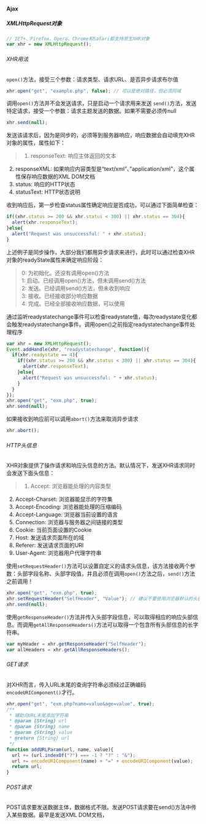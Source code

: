 #### Ajax
##### XMLHttpRequest对象
```javascript
// IE7+、Firefox、Opera、Chrome和Safari都支持原生XHR对象
var xhr = new XMLHttpRequest();
```
###### XHR用法
`open()`方法，接受三个参数：请求类型、请求URL、是否异步请求布尔值
```javascript
xhr.open("get", "example.php", false); // 可以是绝对路径，但必须同域
```
调用`open()`方法并不会发送请求，只是启动一个请求用来发送
`send()`方法，发送特定请求，接受一个参数：请求主题发送的数据。如果不需要必须传null
```javascript
xhr.send(null);
```
发送该请求后，因为是同步的，必须等到服务器响应，响应数据会自动填充XHR对象的属性，属性如下：
> 1. responseText: 响应主体返回的文本
2. responseXML: 如果响应内容类型是“text/xml”、”application/xml”，这个属性保存响应数据的XML DOM文档
3. status: 响应的HTTP状态
4. statusText: HTTP状态说明

收到响应后，第一步检查status属性确定响应是否成功，可以通过下面简单检查：
```javascript
if((xhr.status >= 200 && xhr.status < 300) || xhr.status == 304){
  alert(xhr.responseText);
}else{
  alert("Request was unsuccessful: " + xhr.status);
}
```
上述例子是同步操作，大部分我们都用异步请求来进行，此时可以通过检查XHR对象的readyState属性来确定响应阶段：
>0: 为初始化。还没有调用open()方法  
1: 启动。已经调用open()方法，但未调用send()方法  
2: 发送。已经调用send()方法，但未收到响应  
3: 接收。已经接收部分响应数据  
4: 完成。已经全部接收响应数据，可以使用  

通过监听readystatechange事件可以检查readystate值，每次readystate变化都会触发readystatechange事件。调用open()之前指定readystatechange事件处理程序
```javascript
var xhr = new XMLHttpRequest();
Event.addHandle(xhr, "readystatechange", function(){
  if(xhr.readystate == 4){
    if((xhr.status >= 200 && xhr.status < 300) || xhr.status == 304){
      alert(xhr.responseText);
    }else{
      alert("Request was unsuccessful: " + xhr.status);
    }
  }
});
xhr.open("get", "exm.php", true);
xhr.send(null);
```
如果接收到响应前可以调用`abort()`方法来取消异步请求
```javascript
xhr.abort();
```
###### HTTP头信息
XHR对象提供了操作请求和响应头信息的方法。默认情况下，发送XHR请求同时会发送下面头信息：
> 1. Accept: 浏览器能处理的内容类型
2. Accept-Charset: 浏览器能显示的字符集
3. Accept-Encoding: 浏览器能处理的压缩编码
4. Accept-Language: 浏览器当前设置的语言
5. Connection: 浏览器与服务器之间链接的类型
6. Cookie: 当前页面设置的Cookie
7. Host: 发送请求页面所在的域
8. Referer: 发送请求页面的URI
9. User-Agent: 浏览器用户代理字符串

使用`setRequestHeader()`方法可以设置自定义的请求头信息，该方法接收两个参数：头部字段名称、头部字段值，并且必须在调用`open()`方法之后，`send()`方法之前调用！
```javascript
xhr.open("get", "exm.php", true);
xhr.setRequestHeader("SelfHeader", "Value"); // 建议不要使用浏览器默认的头部信息
xhr.send(null);
```
使用`getResponseHeader()`方法并传入头部字段信息，可以取得相应的响应头部信息。而调用`getAllResponseHeaders()`方法可以取得一个包含所有头部信息的长字符串。
```javascript
var myHeader = xhr.getResponseHeader("SelfHeader");
var allHeaders = xhr.getAllResponseHeaders();
```
###### GET请求
对XHR而言，传入URL末尾的查询字符串必须经过正确编码`encodeURIComponent()`才行。
```javascript
xhr.open("get", "exm.php?name=value&age=value", true);
/**
 * 辅助向URL末尾添加字符串
 * @param {String} url   
 * @param {String} name  
 * @param {String} value
 * @return {String} url
 */
function addURLParam(url, name, value){
  url += (url.indexOf("?") === -1 ? "?" : "&");
  url += encodeURIComponent(name) + "=" + encodeURIComponent(value);
  return url;
}
```
###### POST请求
POST请求要发送数据主体，数据格式不限。发送POST请求要在send()方法中传入某些数据。最早是发送XML DOM文档，
